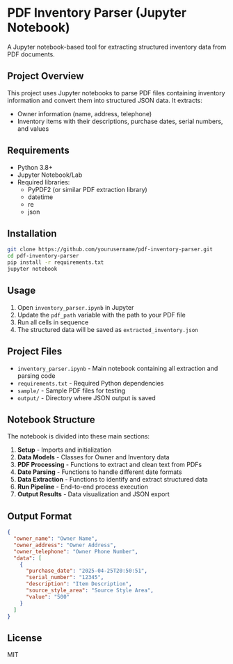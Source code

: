 # PDF Inventory Parser (Jupyter Notebook)

A Jupyter notebook-based tool for extracting structured inventory data from PDF documents.

## Project Overview

This project uses Jupyter notebooks to parse PDF files containing inventory information and convert them into structured JSON data. It extracts:
- Owner information (name, address, telephone)
- Inventory items with their descriptions, purchase dates, serial numbers, and values

## Requirements

- Python 3.8+
- Jupyter Notebook/Lab
- Required libraries:
  - PyPDF2 (or similar PDF extraction library)
  - datetime
  - re
  - json

## Installation

```bash
git clone https://github.com/yourusername/pdf-inventory-parser.git
cd pdf-inventory-parser
pip install -r requirements.txt
jupyter notebook
```

## Usage

1. Open `inventory_parser.ipynb` in Jupyter
2. Update the `pdf_path` variable with the path to your PDF file
3. Run all cells in sequence
4. The structured data will be saved as `extracted_inventory.json`

## Project Files

- `inventory_parser.ipynb` - Main notebook containing all extraction and parsing code
- `requirements.txt` - Required Python dependencies
- `sample/` - Sample PDF files for testing
- `output/` - Directory where JSON output is saved

## Notebook Structure

The notebook is divided into these main sections:
1. **Setup** - Imports and initialization
2. **Data Models** - Classes for Owner and Inventory data
3. **PDF Processing** - Functions to extract and clean text from PDFs
4. **Date Parsing** - Functions to handle different date formats
5. **Data Extraction** - Functions to identify and extract structured data
6. **Run Pipeline** - End-to-end process execution
7. **Output Results** - Data visualization and JSON export

## Output Format

```json
{
  "owner_name": "Owner Name",
  "owner_address": "Owner Address",
  "owner_telephone": "Owner Phone Number",
  "data": [
    {
      "purchase_date": "2025-04-25T20:50:51",
      "serial_number": "12345",
      "description": "Item Description",
      "source_style_area": "Source Style Area",
      "value": "500"
    }
  ]
}
```

## License

MIT
